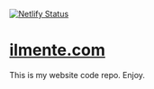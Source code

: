[![Netlify Status](https://api.netlify.com/api/v1/badges/e8efb34e-28f0-434a-a7ad-2c3beb3b9b45/deploy-status)](https://app.netlify.com/sites/ilmente/deploys)

# [ilmente.com](https://ilmente.com)

This is my website code repo. Enjoy.
